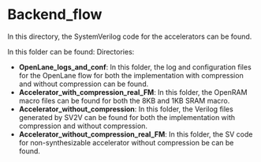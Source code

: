 # Backend_flow
In this directory, the SystemVerilog code for the accelerators can be found. 

In this folder can be found:
Directories:
- **OpenLane_logs_and_conf**: In this folder, the log and configuration files for the OpenLane flow  for both the implementation with compression and without compression can be found. 
- **Accelerator_with_compression_real_FM**: In this folder, the OpenRAM macro files can be found for both the 8KB and 1KB SRAM macro.
- **Accelerator_without_compression**: In this folder, the Verilog files generated by SV2V can be found for both the implementation with compression and without compression.
- **Accelerator_without_compression_real_FM**: In this folder, the SV code for non-synthesizable accelerator without compression be can be found.
